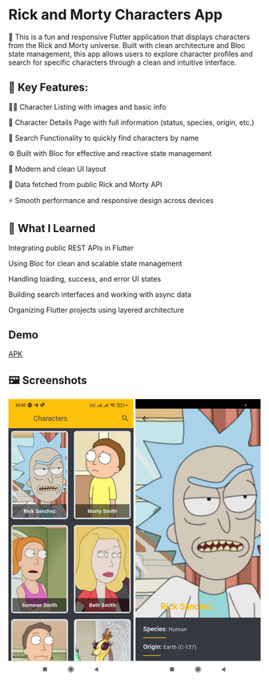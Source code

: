 # Rick and Morty Characters App
🚀 This is a fun and responsive Flutter application that displays characters from the Rick and Morty universe. Built with clean architecture and Bloc state management, this app allows users to explore character profiles and search for specific characters through a clean and intuitive interface.

## 📱 Key Features:
🧑‍🚀 Character Listing with images and basic info

📄 Character Details Page with full information (status, species, origin, etc.)

🔎 Search Functionality to quickly find characters by name

⚙️ Built with Bloc for effective and reactive state management

🎨 Modern and clean UI layout

📡 Data fetched from public Rick and Morty API

⚡ Smooth performance and responsive design across devices

## 🎯 What I Learned
Integrating public REST APIs in Flutter

Using Bloc for clean and scalable state management

Handling loading, success, and error UI states

Building search interfaces and working with async data

Organizing Flutter projects using layered architecture

## Demo 
[APK](https://drive.google.com/file/d/1XvOmyNZs_ylIP-YCVN39m497wUDN60Zp/view?usp=drive_link)

## 🖼️ Screenshots
<p float="left"> <img src="https://github.com/HusseinJdeed1/rickandmorty/blob/master/assets/images/10.jpg" width="250" /> <img src="https://github.com/HusseinJdeed1/rickandmorty/blob/master/assets/images/8.jpg" width="250" /> </p>


